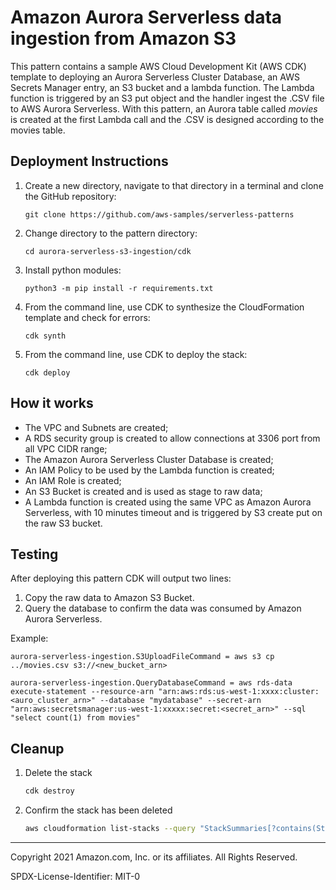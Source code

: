 # Amazon Aurora Serverless data ingestion from Amazon S3

This pattern contains a sample AWS Cloud Development Kit (AWS CDK) template to deploying an Aurora Serverless Cluster 
Database, an AWS Secrets Manager entry, an S3 bucket and a lambda function. The Lambda function is triggered by an S3 put 
object and the handler ingest the .CSV file to AWS Aurora Serverless. With this pattern, an Aurora table called 
*movies* is created at the first Lambda call and the .CSV is designed according to the movies table.

## Deployment Instructions

1. Create a new directory, navigate to that directory in a terminal and clone the GitHub repository:
    ``` 
    git clone https://github.com/aws-samples/serverless-patterns
    ```
1. Change directory to the pattern directory:
    ```
    cd aurora-serverless-s3-ingestion/cdk
    ```
2. Install python modules:
    ```
    python3 -m pip install -r requirements.txt
    ```
3. From the command line, use CDK to synthesize the CloudFormation template and check for errors:
    ```
    cdk synth
    ```
4. From the command line, use CDK to deploy the stack:
    ```
    cdk deploy
    ```

## How it works

-   The VPC and Subnets are created;
-   A RDS security group is created to allow connections at 3306 port from all VPC CIDR range;
-   The Amazon Aurora Serverless Cluster Database is created;
-   An IAM Policy to be used by the Lambda function is created;
-   An IAM Role is created;
-   An S3 Bucket is created and is used as stage to raw data;
-   A Lambda function is created using the same VPC as Amazon Aurora Serverless, with 10 minutes timeout and is 
    triggered by S3 create put on the raw S3 bucket.

## Testing

After deploying this pattern CDK will output two lines:
1. Copy the raw data to Amazon S3 Bucket.
2. Query the database to confirm the data was consumed by Amazon Aurora Serverless.

Example:

```
aurora-serverless-ingestion.S3UploadFileCommand = aws s3 cp ../movies.csv s3://<new_bucket_arn>

aurora-serverless-ingestion.QueryDatabaseCommand = aws rds-data execute-statement --resource-arn "arn:aws:rds:us-west-1:xxxx:cluster:<auro_cluster_arn>" --database "mydatabase" --secret-arn "arn:aws:secretsmanager:us-west-1:xxxxx:secret:<secret_arn>" --sql "select count(1) from movies"
```

## Cleanup
 
1. Delete the stack
    ```bash
    cdk destroy
    ```
1. Confirm the stack has been deleted
    ```bash
    aws cloudformation list-stacks --query "StackSummaries[?contains(StackName,'STACK_NAME')].StackStatus"
    ```
----
Copyright 2021 Amazon.com, Inc. or its affiliates. All Rights Reserved.

SPDX-License-Identifier: MIT-0

